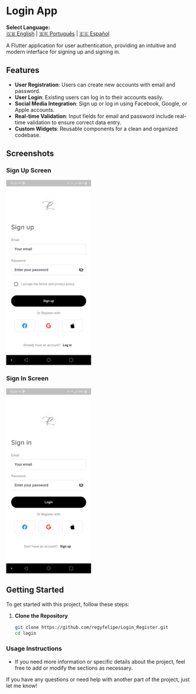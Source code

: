 # Login App

**Select Language:**  
[🇬🇧 English](README.md) | [🇧🇷 Português](READMEBR.md) | [🇪🇸 Español](READMEES.md)

A Flutter application for user authentication, providing an intuitive and modern interface for signing up and signing in.

## Features

- **User Registration**: Users can create new accounts with email and password.
- **User Login**: Existing users can log in to their accounts easily.
- **Social Media Integration**: Sign up or log in using Facebook, Google, or Apple accounts.
- **Real-time Validation**: Input fields for email and password include real-time validation to ensure correct data entry.
- **Custom Widgets**: Reusable components for a clean and organized codebase.

## Screenshots

### Sign Up Screen
<img src="assets/screenshots/one.png" height="500em"/>&nbsp;

### Sign In Screen
<img src="assets/screenshots/two.png" height="500em" />

## Getting Started

To get started with this project, follow these steps:

1. **Clone the Repository**
   ```bash
   git clone https://github.com/regyfelipe/Login_Register.git
   cd login


### Usage Instructions

- If you need more information or specific details about the project, feel free to add or modify the sections as necessary.

If you have any questions or need help with another part of the project, just let me know!

